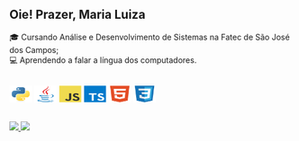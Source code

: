 ## Oie! Prazer, Maria Luiza

🎓 Cursando Análise e Desenvolvimento de Sistemas na Fatec de São José dos Campos;
</br>
💻 Aprendendo a falar a língua dos computadores.

<div style="display: inline_block"><br>
  <img align="center" alt="Maria-python" height="30" width="40" src="https://raw.githubusercontent.com/devicons/devicon/master/icons/python/python-original.svg">
  <img align="center" alt="Maria-java" height="30" width="40" src="https://raw.githubusercontent.com/devicons/devicon/master/icons/java/java-original.svg">
  <img align="center" alt="Maria-js" height="30" width="40" src="https://raw.githubusercontent.com/devicons/devicon/master/icons/javascript/javascript-original.svg">
  <img align="center" alt="Maria-ts" height="30" width="40" src="https://raw.githubusercontent.com/devicons/devicon/master/icons/typescript/typescript-original.svg">
  <img align="center" alt="Maria-HTML" height="30" width="40" src="https://raw.githubusercontent.com/devicons/devicon/master/icons/html5/html5-plain.svg">
  <img align="center" alt="Maria-CSS" height="30" width="40" src="https://raw.githubusercontent.com/devicons/devicon/master/icons/css3/css3-original.svg">
</div>

</br>
</br>

<div align="left">
  <a href="https://github.com/mluizaguedes">
  <img loading="lazy" height="180em" src="https://github-readme-stats.vercel.app/api/top-langs/?username=mluizaguedes&layout=compact&langs_count=7&theme=shadow_blue&show_icons=true"/>
  <img src="https://storage.googleapis.com/sticker-prod/Mq2Ag8LBK4pIeAZecN4f/6.png" width="20%"/></div>
